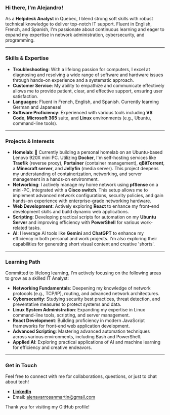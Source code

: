 ### Hi there, I'm Alejandro!

As a **Helpdesk Analyst** in Quebec, I blend strong soft skills with robust technical knowledge to deliver top-notch IT support. Fluent in English, French, and Spanish, I'm passionate about continuous learning and eager to expand my expertise in network administration, cybersecurity, and programming.

---

### Skills & Expertise

* **Troubleshooting**: With a lifelong passion for computers, I excel at diagnosing and resolving a wide range of software and hardware issues through hands-on experience and a systematic approach.
* **Customer Service**: My ability to empathize and communicate effectively allows me to provide patient, clear, and effective support, ensuring user satisfaction.
* **Languages**: Fluent in French, English, and Spanish. Currently learning German and Japanese!
* **Software Proficiency**: Experienced with various tools including **VS Code**, **Microsoft 365** suite, and **Linux** environments (e.g., Ubuntu, command-line tools).

---

### Projects & Interests

* **Homelab**: 🚀 Currently building a personal homelab on an Ubuntu-based Lenovo 920X mini PC. Utilizing **Docker**, I'm self-hosting services like **Traefik** (reverse proxy), **Portainer** (container management), **qBitTorrent**, a **Minecraft server**, and **Jellyfin** (media server). This project deepens my understanding of containerization, networking, and server management in a hands-on environment.
* **Networking**: I actively manage my home network using **pfSense** on a mini-PC, integrated with a **Cisco switch**. This setup allows me to implement advanced network configurations, security policies, and gain hands-on experience with enterprise-grade networking hardware.
* **Web Development**: Actively exploring **React** to enhance my front-end development skills and build dynamic web applications.
* **Scripting**: Developing practical scripts for automation on my **Ubuntu Server** and improving efficiency with **PowerShell** for various work-related tasks.
* **AI**: I leverage AI tools like **Gemini** and **ChatGPT** to enhance my efficiency in both personal and work projects. I'm also exploring their capabilities for generating short visual content and creative 'shorts'.

---

### Learning Path

Committed to lifelong learning, I'm actively focusing on the following areas to grow as a skilled IT Analyst:

* **Networking Fundamentals**: Deepening my knowledge of network protocols (e.g., TCP/IP), routing, and advanced network architectures.
* **Cybersecurity**: Studying security best practices, threat detection, and preventative measures to protect systems and data.
* **Linux System Administration**: Expanding my expertise in Linux command-line tools, scripting, and server management.
* **React Development**: Building proficiency in modern JavaScript frameworks for front-end web application development.
* **Advanced Scripting**: Mastering advanced automation techniques across various environments, including Bash and PowerShell.
* **Applied AI**: Exploring practical applications of AI and machine learning for efficiency and creative endeavors.

---

### Get in Touch

Feel free to connect with me for collaborations, questions, or just to chat about tech!

* [**LinkedIn**](https://www.linkedin.com/in/alensm/)
* Email: alenavarrosanmartin@gmail.com

Thank you for visiting my GitHub profile!
